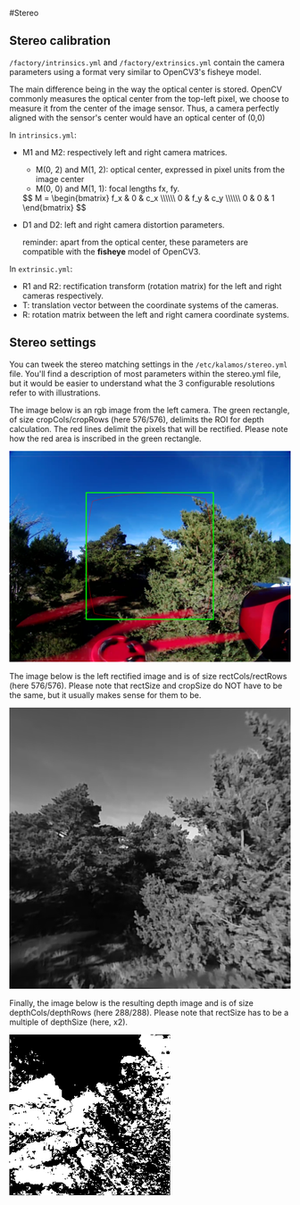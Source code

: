 #Stereo

## Stereo calibration

`/factory/intrinsics.yml` and `/factory/extrinsics.yml` contain the camera parameters
using a format very similar to OpenCV3's fisheye model.

The main difference being in the way the optical center is stored.
OpenCV commonly measures the optical center from the top-left pixel,
we choose to measure it from the center of the image sensor.
Thus, a camera perfectly aligned with the sensor's center
would have an optical center of (0,0)

In `intrinsics.yml`:

- M1 and M2: respectively left and right camera matrices.

  - M(0, 2) and M(1, 2): optical center, expressed in pixel units from the image center
  - M(0, 0) and M(1, 1): focal lengths fx, fy.

  <div>
  $$
  M = \begin{bmatrix}
      f_x & 0    & c_x \\\\\\
      0   & f_y  & c_y \\\\\\
      0   & 0    & 1
      \end{bmatrix}
  $$
  </div>

- D1 and D2: left and right camera distortion parameters.

    reminder: apart from the optical center,
    these parameters are compatible with the **fisheye** model of OpenCV3.

In `extrinsic.yml`:

- R1 and R2: rectification transform (rotation matrix) for the left and right cameras respectively.
- T: translation vector between the coordinate systems of the cameras.
- R: rotation matrix between the left and right camera coordinate systems.

## Stereo settings

You can tweek the stereo matching settings in the `/etc/kalamos/stereo.yml` file.
You'll find a description of most parameters within the stereo.yml file,
but it would be easier to understand what the 3 configurable resolutions refer to with illustrations.

The image below is an rgb image from the left camera.
The green rectangle, of size cropCols/cropRows (here 576/576), delimits the ROI for depth calculation.
The red lines delimit the pixels that will be rectified. Please note how the red area is inscribed in the green rectangle.

![rgb crop](../images/stereoCrop_im1.png "rgb crop")

The image below is the left rectified image and is of size rectCols/rectRows (here 576/576).
Please note that rectSize and cropSize do NOT have to be the same, but it usually makes sense for them to be.

![rectified image](../images/stereoCrop_im2.png "rectified image")

Finally, the image below is the resulting depth image and is of size depthCols/depthRows (here 288/288).
Please note that rectSize has to be a multiple of depthSize (here, x2).

![depth map](../images/stereoCrop_im3.png "depth map")
